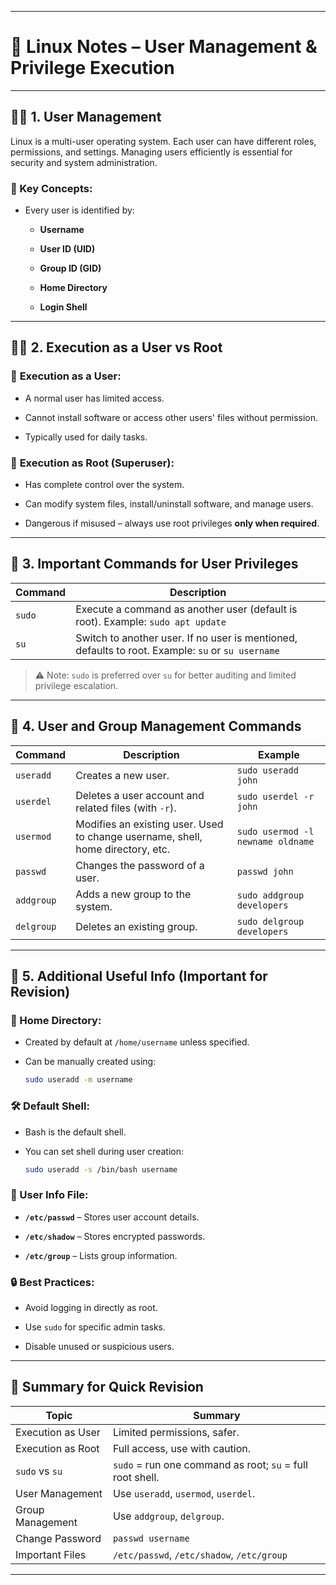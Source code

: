 
---

# 📘 Linux Notes – **User Management & Privilege Execution**

---

## 🧑‍💻 1. **User Management**

Linux is a multi-user operating system. Each user can have different roles, permissions, and settings. Managing users efficiently is essential for security and system administration.

### 📌 Key Concepts:

- Every user is identified by:
    
    - **Username**
        
    - **User ID (UID)**
        
    - **Group ID (GID)**
        
    - **Home Directory**
        
    - **Login Shell**
        

---

## 🧑‍🔧 2. **Execution as a User vs Root**

### 👤 **Execution as a User:**

- A normal user has limited access.
    
- Cannot install software or access other users' files without permission.
    
- Typically used for daily tasks.
    

### 👑 **Execution as Root (Superuser):**

- Has complete control over the system.
    
- Can modify system files, install/uninstall software, and manage users.
    
- Dangerous if misused – always use root privileges **only when required**.
    

---

## 🔐 3. **Important Commands for User Privileges**

|Command|Description|
|---|---|
|`sudo`|Execute a command as another user (default is root). Example: `sudo apt update`|
|`su`|Switch to another user. If no user is mentioned, defaults to root. Example: `su` or `su username`|

> ⚠️ Note: `sudo` is preferred over `su` for better auditing and limited privilege escalation.

---

## 👥 4. **User and Group Management Commands**

|Command|Description|Example|
|---|---|---|
|`useradd`|Creates a new user.|`sudo useradd john`|
|`userdel`|Deletes a user account and related files (with `-r`).|`sudo userdel -r john`|
|`usermod`|Modifies an existing user. Used to change username, shell, home directory, etc.|`sudo usermod -l newname oldname`|
|`passwd`|Changes the password of a user.|`passwd john`|
|`addgroup`|Adds a new group to the system.|`sudo addgroup developers`|
|`delgroup`|Deletes an existing group.|`sudo delgroup developers`|

---

## 📝 5. **Additional Useful Info (Important for Revision)**

### 📂 Home Directory:

- Created by default at `/home/username` unless specified.
    
- Can be manually created using:
    
    ```bash
    sudo useradd -m username
    ```
    

### 🛠 Default Shell:

- Bash is the default shell.
    
- You can set shell during user creation:
    
    ```bash
    sudo useradd -s /bin/bash username
    ```
    

### 🧾 User Info File:

- **`/etc/passwd`** – Stores user account details.
    
- **`/etc/shadow`** – Stores encrypted passwords.
    
- **`/etc/group`** – Lists group information.
    

### 🔒 Best Practices:

- Avoid logging in directly as root.
    
- Use `sudo` for specific admin tasks.
    
- Disable unused or suspicious users.
    

---

## 🧠 Summary for Quick Revision

|Topic|Summary|
|---|---|
|Execution as User|Limited permissions, safer.|
|Execution as Root|Full access, use with caution.|
|`sudo` vs `su`|`sudo` = run one command as root; `su` = full root shell.|
|User Management|Use `useradd`, `usermod`, `userdel`.|
|Group Management|Use `addgroup`, `delgroup`.|
|Change Password|`passwd username`|
|Important Files|`/etc/passwd`, `/etc/shadow`, `/etc/group`|

---
